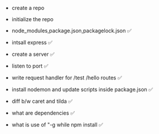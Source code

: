 - create a repo
- initialize the repo

- node_modules,package.json,packagelock.json ✅
- intsall express ✅
- create a server ✅
- listen to port ✅
- write request handler for /test /hello routes ✅
- install nodemon and update scripts inside package.json ✅
- diff b/w caret and tilda ✅
- what are dependencies ✅
- what is use of "-g while npm install ✅